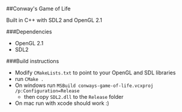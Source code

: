 ##Conway's Game of Life

Built in C++ with SDL2 and OpenGL 2.1

###Dependencies
- OpenGL 2.1
- SDL2


###Build instructions
- Modify `CMakeLists.txt` to point to your OpenGL and SDL libraries
- run `CMake .`
- On windows run `MSBuild conways-game-of-life.vcxproj /p:Configuration=Release`
	- then copy `SDL2.dll` to the `Release` folder
- On mac run with xcode should work :)